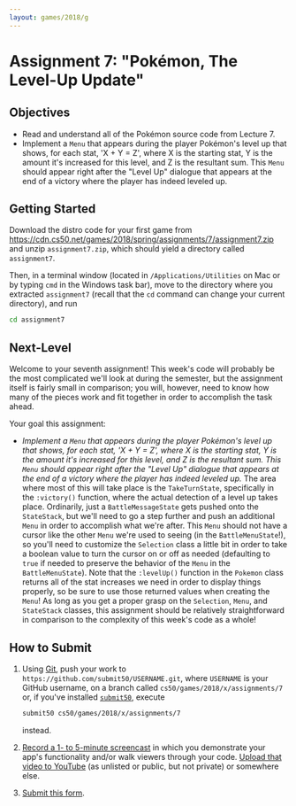 ```yaml
---
layout: games/2018/g
---
```


# Assignment 7: "Pokémon, The Level-Up Update"

## Objectives

* Read and understand all of the Pokémon source code from Lecture 7.
* Implement a `Menu` that appears during the player Pokémon's level up that shows, for each stat, 'X + Y = Z', where X is the starting stat, Y is the amount it's increased for this level, and Z is the resultant sum. This `Menu` should appear right after the "Level Up" dialogue that appears at the end of a victory where the player has indeed leveled up.

## Getting Started

Download the distro code for your first game from <https://cdn.cs50.net/games/2018/spring/assignments/7/assignment7.zip> and unzip `assignment7.zip`, which should yield a directory called `assignment7`.

Then, in a terminal window (located in `/Applications/Utilities` on Mac or by typing
`cmd` in the Windows task bar), move to the directory where you extracted `assignment7`
(recall that the `cd` command can change your current directory), and run

```bash
cd assignment7
```

## Next-Level

Welcome to your seventh assignment! This week's code will probably be the most complicated we'll look at during the semester, but the assignment itself is fairly small in comparison; you will, however, need to know how many of the pieces work and fit together in order to accomplish the task ahead.

Your goal this assignment:

* *Implement a `Menu` that appears during the player Pokémon's level up that shows, for each stat, 'X + Y = Z', where X is the starting stat, Y is the amount it's increased for this level, and Z is the resultant sum. This `Menu` should appear right after the "Level Up" dialogue that appears at the end of a victory where the player has indeed leveled up.* The area where most of this will take place is the `TakeTurnState`, specifically in the `:victory()` function, where the actual detection of a level up takes place. Ordinarily, just a `BattleMessageState` gets pushed onto the `StateStack`, but we'll need to go a step further and push an additional `Menu` in order to accomplish what we're after. This `Menu` should not have a cursor like the other `Menu` we're used to seeing (in the `BattleMenuState`!), so you'll need to customize the `Selection` class a little bit in order to take a boolean value to turn the cursor on or off as needed (defaulting to `true` if needed to preserve the behavior of the `Menu` in the `BattleMenuState`). Note that the `:levelUp()` function in the `Pokemon` class returns all of the stat increases we need in order to display things properly, so be sure to use those returned values when creating the `Menu`! As long as you get a proper grasp on the `Selection`, `Menu`, and `StateStack` classes, this assignment should be relatively straightforward in comparison to the complexity of this week's code as a whole!

## How to Submit

1. Using [Git](https://git-scm.com/downloads), push your work to `https://github.com/submit50/USERNAME.git`, where `USERNAME` is your GitHub username, on a branch called `cs50/games/2018/x/assignments/7` or, if you've installed [`submit50`](https://cs50.readthedocs.io/submit50/), execute

   ```bash
   submit50 cs50/games/2018/x/assignments/7
   ```

   instead.
1. [Record a 1- to 5-minute screencast](https://www.howtogeek.com/205742/how-to-record-your-windows-mac-linux-android-or-ios-screen/) in which you demonstrate your app's functionality and/or walk viewers through your code. [Upload that video to YouTube](https://www.youtube.com/upload) (as unlisted or public, but not private) or somewhere else.
1. [Submit this form](https://forms.cs50.io/789cabfe-3dbb-46a8-94ff-1a8ec78c2312).
